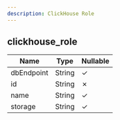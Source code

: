 ```yaml
---
description: ClickHouse Role
---
```

clickhouse_role
---------------

| **Name**   | **Type** | **Nullable** |
| ---------- | -------- | ------------ |
| dbEndpoint | String   | &check;      |
| id         | String   | &cross;      |
| name       | String   | &check;      |
| storage    | String   | &check;      |
